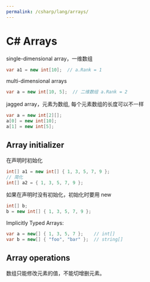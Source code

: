 ```yaml
---
permalink: /csharp/lang/arrays/
---
```


# C# Arrays

single-dimensional array，一维数组

```cs
var a1 = new int[10];  // a.Rank = 1
```

multi-dimensional arrays

```cs
var a = new int[10, 5];  // 二维数组 a.Rank = 2
```

jagged array，元素为数组, 每个元素数组的长度可以不一样

```cs
var a = new int[2][];
a[0] = new int[10];
a[1] = new int[5];
```

## Array initializer

在声明时初始化

```cs
int[] a1 = new int[] { 1, 3, 5, 7, 9 };
// 简化
int[] a2 = { 1, 3, 5, 7, 9 };
```

如果在声明时没有初始化，初始化时要用 new

```cs
int[] b;
b = new int[] { 1, 3, 5, 7, 9 };
```

Implicitly Typed Arrays:

```cs
var a = new[] { 1, 3, 5, 7 };    // int[]
var b = new[] { "foo", "bar" };  // string[]
```

## Array operations

数组只能修改元素的值，不能切增删元素。
